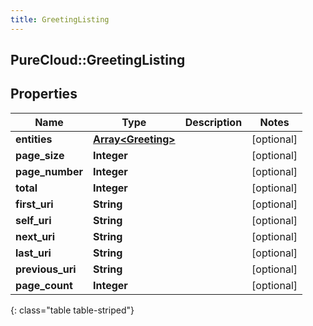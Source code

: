 ```yaml
---
title: GreetingListing
---
```

## PureCloud::GreetingListing

## Properties

|Name | Type | Description | Notes|
|------------ | ------------- | ------------- | -------------|
| **entities** | [**Array&lt;Greeting&gt;**](Greeting.html) |  | [optional] |
| **page_size** | **Integer** |  | [optional] |
| **page_number** | **Integer** |  | [optional] |
| **total** | **Integer** |  | [optional] |
| **first_uri** | **String** |  | [optional] |
| **self_uri** | **String** |  | [optional] |
| **next_uri** | **String** |  | [optional] |
| **last_uri** | **String** |  | [optional] |
| **previous_uri** | **String** |  | [optional] |
| **page_count** | **Integer** |  | [optional] |
{: class="table table-striped"}


